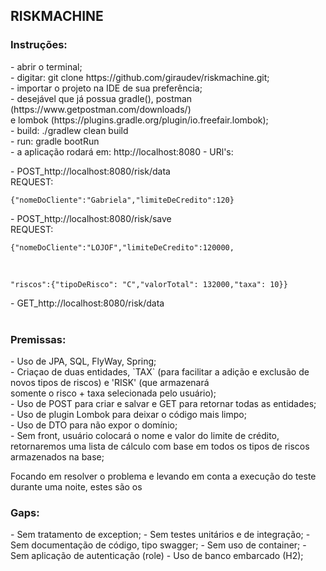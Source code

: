 <h2>RISKMACHINE</h2>

<h3>Instruções:</h3>
<p>- abrir o terminal;<br />
- digitar: git clone https://github.com/giraudev/riskmachine.git;<br />
- importar o projeto na IDE de sua preferência;<br />
- desejável que já possua gradle(<https://gradle.org/install/>), postman (https://www.getpostman.com/downloads/) <br /> e lombok
(https://plugins.gradle.org/plugin/io.freefair.lombok);<br />
- build: ./gradlew clean build<br />
- run: gradle bootRun<br />
- a aplicação rodará em: http://localhost:8080
- URl's:
       <p> - POST_http://localhost:8080/risk/data<br />
          REQUEST: <pre><code>{"nomeDoCliente":"Gabriela","limiteDeCredito":120}</code></pre></p>
       <p> - POST_http://localhost:8080/risk/save<br />
        REQUEST: <pre><code>{"nomeDoCliente":"LOJOF","limiteDeCredito":120000,</code></pre><br />
        <pre><code>"riscos":{"tipoDeRisco": "C","valorTotal": 132000,"taxa": 10}}</code></pre></p>
          - GET_http://localhost:8080/risk/data<br /><br />



<h3>Premissas:</h3>
- Uso de JPA, SQL, FlyWay, Spring;<br />
- Criaçao de duas entidades, `TAX` (para facilitar a adição e exclusão de novos tipos de riscos) e 'RISK' (que armazenará <br />somente o risco + taxa selecionada pelo usuário);<br />
- Uso de POST para criar e salvar e GET para retornar todas as entidades;<br />
- Uso de plugin Lombok para deixar o código mais limpo;<br />
- Uso de DTO para não expor o domínio;<br />
- Sem front, usuário colocará o nome e valor do limite de crédito, retornaremos uma lista de cálculo com base em todos
os tipos de riscos armazenados na base;<br />

Focando em resolver o problema e levando em conta a execução do teste durante uma noite, estes são os <br />
<h3>Gaps:</h3>
- Sem tratamento de exception;
- Sem testes unitários e de integração;
- Sem documentação de código, tipo swagger;
- Sem uso de container;
- Sem aplicação de autenticação (role)
- Uso de banco embarcado (H2);
